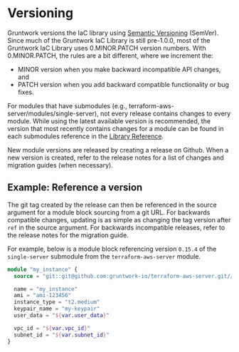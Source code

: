 # Versioning

Gruntwork versions the IaC library using [Semantic Versioning](https://semver.org/) (SemVer). Since much of the Gruntwork IaC Library is still pre-1.0.0, most of the Gruntwork IaC Library uses 0.MINOR.PATCH version numbers. With 0.MINOR.PATCH, the rules are a bit different, where we increment the:

- MINOR version when you make backward incompatible API changes, and
- PATCH version when you add backward compatible functionality or bug fixes.

For modules that have submodules (e.g., terraform-aws-server/modules/single-server), not every release contains changes to every module. While using the latest available version is recommended, the version that most recently contains changes for a module can be found in each submodules reference in the [Library Reference](../reference/index.md).

New module versions are released by creating a release on Github. When a new version is created, refer to the release notes for a list of changes and migration guides (when necessary).

## Example: Reference a version

The git tag created by the release can then be referenced in the source argument for a module block sourcing from a git URL. For backwards compatible changes, updating is as simple as changing the tag version after `ref` in the source argument. For backwards incompatible releases, refer to the release notes for the migration guide.

For example, below is a module block referencing version `0.15.4` of the `single-server` submodule from the `terraform-aws-server` module.
```tf
module "my_instance" {
  source = "git::git@github.com:gruntwork-io/terraform-aws-server.git//modules/single-server?ref=v0.15.4"

  name = "my_instance"
  ami = "ami-123456"
  instance_type = "t2.medium"
  keypair_name = "my-keypair"
  user_data = "${var.user_data}"

  vpc_id = "${var.vpc_id}"
  subnet_id = "${var.subnet_id}"
}
```


<!-- ##DOCS-SOURCER-START
{
  "sourcePlugin": "local-copier",
  "hash": "1087ffd091dd604b35e77cce5e2f4987"
}
##DOCS-SOURCER-END -->
